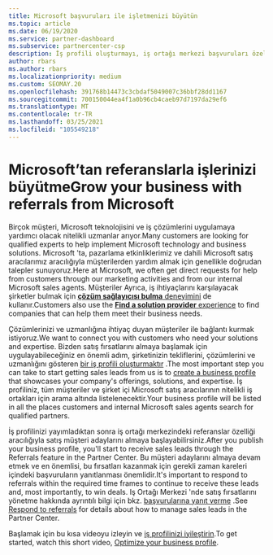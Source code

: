 ```yaml
---
title: Microsoft başvuruları ile işletmenizi büyütün
ms.topic: article
ms.date: 06/19/2020
ms.service: partner-dashboard
ms.subservice: partnercenter-csp
description: İş profili oluşturmayı, iş ortağı merkezi başvuruları özelliği aracılığıyla satış müşteri adayları oluşturmak ve ardından bu başvurularına yanıt vermek için öğrenin.
author: rbars
ms.author: rbars
ms.localizationpriority: medium
ms.custom: SEOMAY.20
ms.openlocfilehash: 391768b14473c3cbdaf5049007c36bbf28dd1167
ms.sourcegitcommit: 700150044ea4f1a0b96cb4caeb97d7197da29ef6
ms.translationtype: MT
ms.contentlocale: tr-TR
ms.lasthandoff: 03/25/2021
ms.locfileid: "105549218"
---
```

# <a name="grow-your-business-with-referrals-from-microsoft"></a><span data-ttu-id="a8545-103">Microsoft’tan referanslarla işlerinizi büyütme</span><span class="sxs-lookup"><span data-stu-id="a8545-103">Grow your business with referrals from Microsoft</span></span>

<span data-ttu-id="a8545-104">Birçok müşteri, Microsoft teknolojisini ve iş çözümlerini uygulamaya yardımcı olacak nitelikli uzmanlar arıyor.</span><span class="sxs-lookup"><span data-stu-id="a8545-104">Many customers are looking for qualified experts to help implement Microsoft technology and business solutions.</span></span> <span data-ttu-id="a8545-105">Microsoft 'ta, pazarlama etkinliklerimiz ve dahili Microsoft satış aracılarımız aracılığıyla müşterilerden yardım almak için genellikle doğrudan talepler sunuyoruz.</span><span class="sxs-lookup"><span data-stu-id="a8545-105">Here at Microsoft, we often get direct requests for help from customers through our marketing activities and from our internal Microsoft sales agents.</span></span> <span data-ttu-id="a8545-106">Müşteriler Ayrıca, iş ihtiyaçlarını karşılayacak şirketler bulmak için [ **çözüm sağlayıcısı bulma** deneyimini](https://www.microsoft.com/solution-providers/search) de kullanır.</span><span class="sxs-lookup"><span data-stu-id="a8545-106">Customers also use the [**Find a solution provider** experience](https://www.microsoft.com/solution-providers/search) to find companies that can help them meet their business needs.</span></span> 

<span data-ttu-id="a8545-107">Çözümlerinizi ve uzmanlığına ihtiyaç duyan müşteriler ile bağlantı kurmak istiyoruz.</span><span class="sxs-lookup"><span data-stu-id="a8545-107">We want to connect you with customers who need your solutions and expertise.</span></span> <span data-ttu-id="a8545-108">Bizden satış fırsatlarını almaya başlamak için uygulayabileceğiniz en önemli adım, şirketinizin tekliflerini, çözümlerini ve uzmanlığını gösteren [bir iş profili oluşturmaktır](create-a-marketing-profile.md) .</span><span class="sxs-lookup"><span data-stu-id="a8545-108">The most important step you can take to start getting sales leads from us is to [create a business profile](create-a-marketing-profile.md) that showcases your company's offerings, solutions, and expertise.</span></span> <span data-ttu-id="a8545-109">İş profiliniz, tüm müşteriler ve şirket içi Microsoft satış aracılarının nitelikli iş ortakları için arama altında listelenecektir.</span><span class="sxs-lookup"><span data-stu-id="a8545-109">Your business profile will be listed in all the places customers and internal Microsoft sales agents search for qualified partners.</span></span> 

 <span data-ttu-id="a8545-110">İş profilinizi yayımladıktan sonra iş ortağı merkezindeki referanslar özelliği aracılığıyla satış müşteri adaylarını almaya başlayabilirsiniz.</span><span class="sxs-lookup"><span data-stu-id="a8545-110">After you publish your business profile, you'll start to receive sales leads through the Referrals feature in the Partner Center.</span></span> <span data-ttu-id="a8545-111">Bu müşteri adaylarını almaya devam etmek ve en önemlisi, bu fırsatları kazanmak için gerekli zaman kareleri içindeki başvuruların yanıtlanması önemlidir.</span><span class="sxs-lookup"><span data-stu-id="a8545-111">It's important to respond to referrals within the required time frames to continue to receive these leads and, most importantly, to win deals.</span></span> <span data-ttu-id="a8545-112">Iş Ortağı Merkezi 'nde satış fırsatlarını yönetme hakkında ayrıntılı bilgi için bkz. [başvurularına yanıt verme](manage-leads.md) .</span><span class="sxs-lookup"><span data-stu-id="a8545-112">See [Respond to referrals](manage-leads.md) for details about how to manage sales leads in the Partner Center.</span></span>  


<span data-ttu-id="a8545-113">Başlamak için bu kısa videoyu izleyin ve [iş profilinizi iyileştirin](https://player.vimeo.com/video/252788046).</span><span class="sxs-lookup"><span data-stu-id="a8545-113">To get started, watch this short video, [Optimize your business profile](https://player.vimeo.com/video/252788046).</span></span>
